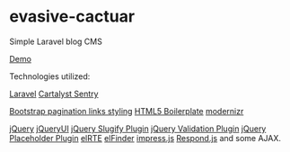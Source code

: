 evasive-cactuar
===============

Simple Laravel blog CMS

[Demo](http://czarnodziej.sanfre.eu/)

Technologies utilized:

[Laravel](http://laravel.com/)
[Cartalyst Sentry](https://github.com/cartalyst/sentry)

[Bootstrap pagination links styling](http://getbootstrap.com/2.3.2/)
[HTML5 Boilerplate](https://github.com/h5bp/html5-boilerplate)
[modernizr](http://modernizr.com/)

[jQuery](http://jquery.com/)
[jQueryUI](http://jqueryui.com/)
[jQuery Slugify Plugin](https://github.com/pmcelhaney/jQuery-Slugify-Plugin)
[jQuery Validation Plugin](http://bassistance.de/jquery-plugins/jquery-plugin-validation/)
[jQuery Placeholder Plugin](https://github.com/mathiasbynens/jquery-placeholder)
[elRTE](http://elrte.org/)
[elFinder](http://elfinder.org/)
[impress.js](https://github.com/bartaz/impress.js/)
[Respond.js](https://github.com/scottjehl/Respond)
and some AJAX.
